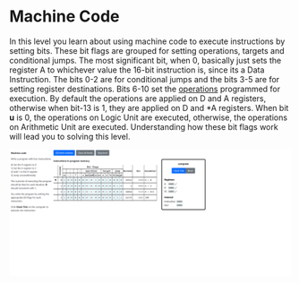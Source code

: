 # Machine Code
In this level you learn about using machine code to execute instructions by setting bits. These bit flags are grouped for setting operations, targets and conditional jumps. The most significant bit, when 0, basically just sets the register A to whichever value the 16-bit instruction is, since its a Data Instruction. The bits 0-2 are for conditional jumps and the bits 3-5 are for setting register destinations. Bits 6-10 set the [operations](../Computer/Arithmetic-Logic-Unit/arithmetic_logic_unit.md#alu) programmed for execution. By default the operations are applied on D and A registers, otherwise when bit-13 is 1, they are applied on D and *A registers. When bit **u** is 0, the operations on Logic Unit are executed, otherwise, the operations on Arithmetic Unit are executed. Understanding how these bit flags work will lead you to solving this level.

<img src="Machine-code.png" alt="Machine code" width="928"/>